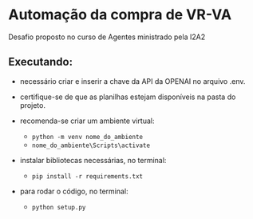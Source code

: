 # Automação da compra de VR-VA
Desafio proposto no curso de Agentes ministrado pela I2A2

## Executando:

-  necessário criar e inserir a chave da API da OPENAI no arquivo .env.
  
-  certifique-se de que as planilhas estejam disponíveis na pasta do projeto.
  
-  recomenda-se criar um ambiente virtual:
  
    - `python -m venv nome_do_ambiente`
    - `nome_do_ambiente\Scripts\activate`

-  instalar bibliotecas necessárias, no terminal:
  
    -  `pip install -r requirements.txt`
  
-  para rodar o código, no terminal:
  
    -  `python setup.py`
